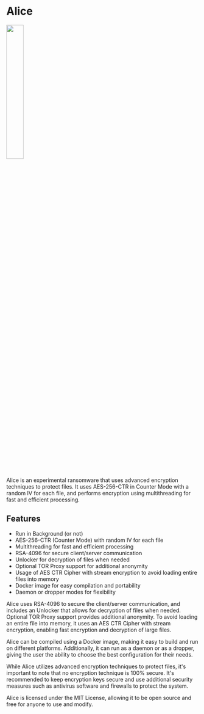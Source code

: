 <h1>Alice</h1>
<img src="https://user-images.githubusercontent.com/75210504/232134043-69b74b61-2f66-4cfd-920a-4372e0eeb7bc.png" width="30%">
<p>Alice is an experimental ransomware that uses advanced encryption techniques to protect files. It uses AES-256-CTR in Counter Mode with a random IV for each file, and performs encryption using multithreading for fast and efficient processing.</p>
<h2>Features</h2>
<ul>
    <li>Run in Background (or not)</li>
    <li>AES-256-CTR (Counter Mode) with random IV for each file</li>
    <li>Multithreading for fast and efficient processing</li>
    <li>RSA-4096 for secure client/server communication</li>
    <li>Unlocker for decryption of files when needed</li>
    <li>Optional TOR Proxy support for additional anonymity</li>
    <li>Usage of AES CTR Cipher with stream encryption to avoid loading entire files into memory</li>
    <li>Docker image for easy compilation and portability</li>
    <li>Daemon or dropper modes for flexibility</li>
</ul>
<p>Alice uses RSA-4096 to secure the client/server communication, and includes an Unlocker that allows for decryption of files when needed. Optional TOR Proxy support provides additional anonymity. To avoid loading an entire file into memory, it uses an AES CTR Cipher with stream encryption, enabling fast encryption and decryption of large files.</p>
<p>Alice can be compiled using a Docker image, making it easy to build and run on different platforms. Additionally, it can run as a daemon or as a dropper, giving the user the ability to choose the best configuration for their needs.</p>
<p>While Alice utilizes advanced encryption techniques to protect files, it's important to note that no encryption technique is 100% secure. It's recommended to keep encryption keys secure and use additional security measures such as antivirus software and firewalls to protect the system.</p>
<p>Alice is licensed under the MIT License, allowing it to be open source and free for anyone to use and modify.</p>
